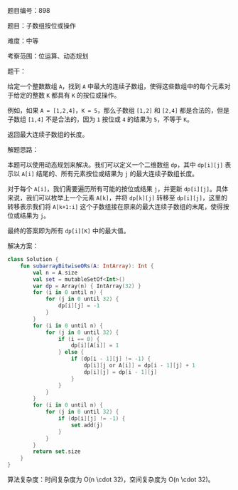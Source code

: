 题目编号：898

题目：子数组按位或操作

难度：中等

考察范围：位运算、动态规划

题干：

给定一个整数数组 `A`，找到 `A` 中最大的连续子数组，使得这些数组中的每个元素对于给定的整数 `K` 都具有 `K` 的按位或操作。

例如，如果 `A = [1,2,4]`，`K = 5`，那么子数组 `[1,2]` 和 `[2,4]` 都是合法的，但是子数组 `[1,4]` 不是合法的，因为 `1` 按位或 `4` 的结果为 `5`，不等于 `K`。

返回最大连续子数组的长度。

解题思路：

本题可以使用动态规划来解决。我们可以定义一个二维数组 `dp`，其中 `dp[i][j]` 表示以 `A[i]` 结尾的、所有元素按位或结果为 `j` 的最大连续子数组长度。

对于每个 `A[i]`，我们需要遍历所有可能的按位或结果 `j`，并更新 `dp[i][j]`。具体来说，我们可以枚举上一个元素 `A[k]`，并将 `dp[k][j]` 转移至 `dp[i][j]`，这里的转移表示我们将 `A[k+1:i]` 这个子数组接在原来的最大连续子数组的末尾，使得按位或结果为 `j`。

最终的答案即为所有 `dp[i][K]` 中的最大值。

解决方案：

```kotlin
class Solution {
    fun subarrayBitwiseORs(A: IntArray): Int {
        val n = A.size
        val set = mutableSetOf<Int>()
        var dp = Array(n) { IntArray(32) }
        for (i in 0 until n) {
            for (j in 0 until 32) {
                dp[i][j] = -1
            }
        }
        for (i in 0 until n) {
            for (j in 0 until 32) {
                if (i == 0) {
                    dp[i][A[i]] = 1
                } else {
                    if (dp[i - 1][j] != -1) {
                        dp[i][j or A[i]] = dp[i - 1][j] + 1
                        dp[i][j] = dp[i - 1][j]
                    }
                }
            }
        }
        for (i in 0 until n) {
            for (j in 0 until 32) {
                if (dp[i][j] != -1) {
                    set.add(j)
                }
            }
        }
        return set.size
    }
}
```

算法复杂度：时间复杂度为 O(n \cdot 32)，空间复杂度为 O(n \cdot 32)。